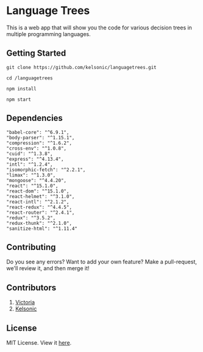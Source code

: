 # Language Trees

This is a web app that will show you the code for various decision trees in multiple programming languages.

## Getting Started

```
git clone https://github.com/kelsonic/languagetrees.git

cd /languagetrees

npm install

npm start
```

## Dependencies

```
"babel-core": "^6.9.1",
"body-parser": "^1.15.1",
"compression": "^1.6.2",
"cross-env": "^1.0.8",
"cuid": "^1.3.8",
"express": "^4.13.4",
"intl": "^1.2.4",
"isomorphic-fetch": "^2.2.1",
"limax": "^1.3.0",
"mongoose": "^4.4.20",
"react": "^15.1.0",
"react-dom": "^15.1.0",
"react-helmet": "^3.1.0",
"react-intl": "^2.1.2",
"react-redux": "^4.4.5",
"react-router": "^2.4.1",
"redux": "^3.5.2",
"redux-thunk": "^2.1.0",
"sanitize-html": "^1.11.4"
```

## Contributing

Do you see any errors? Want to add your own feature? Make a pull-request, we'll review it, and then merge it!

## Contributors

1. [Victoria](https://github.com/vic8722)
2. [Kelsonic](https://github.com/kelsonic)

## License
MIT License. View it [here](https://github.com/kelsonic/languagetrees/blob/master/README.md).